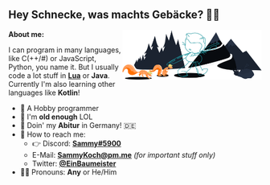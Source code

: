## Hey Schnecke, was machts Gebäcke? 👩‍🔧

<img width="55%" align="right" alt="Nice forked Github picture" src="https://raw.githubusercontent.com/1Turtle/1Turtle/main/forked-git-header.svg" />
<b>About me:</b>
  
I can program in many languages, like C(++/#) or JavaScript, Python, you name it. 
But I usually code a lot stuff in [<b>Lua</b>](https://www.lua.org/) or <b>Java</b>. Currently I'm also learning other languages like <b>Kotlin</b>!

- 💾 A Hobby programmer
- 🍺 I'm <b>old enough</b> LOL
- 🌱 Doin' my <b>Abitur</b> in Germany! 🇩🇪
- 🔭 How to reach me:
  - 👉 Discord: <b>[Sammy#5900](https://discord.com/users/310059293435101185)</b>
  - E-Mail: <b>SammyKoch@pm.me</b> *(for important stuff only)*
  - Twitter: [<b>@EinBaumeister</b>](https://twitter.com/einbaumeister)
- 🏳️‍🌈 Pronouns: <b>Any</b> or He/Him
  
##
